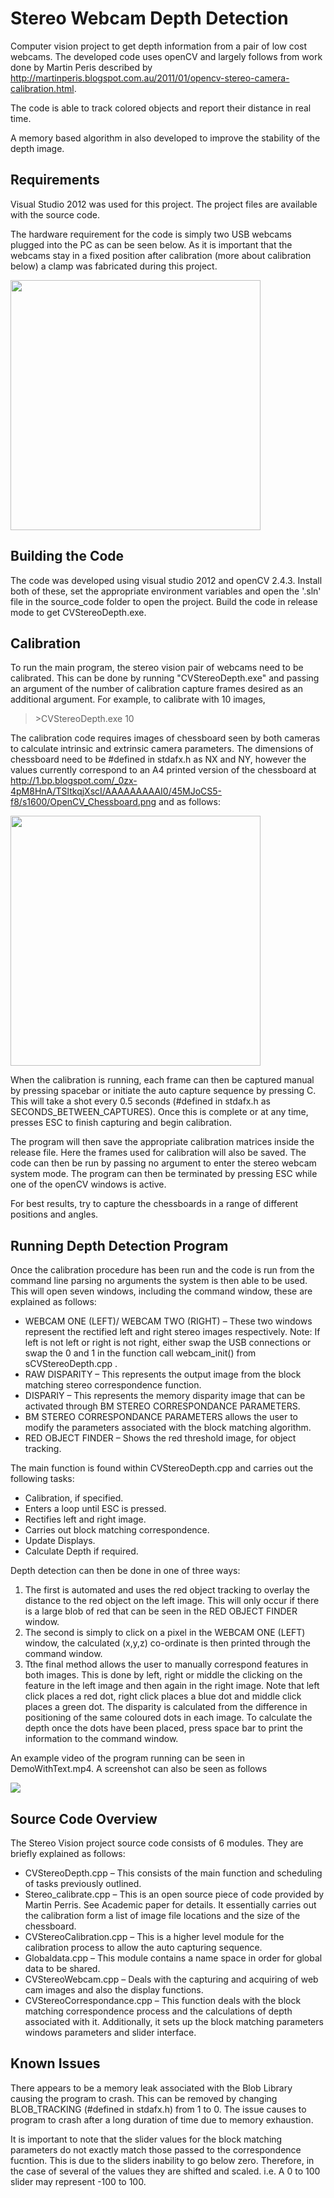 # Stereo Webcam Depth Detection

Computer vision project to get depth information from a pair of low cost webcams. The developed code uses openCV and largely follows from work done by Martin Peris described by http://martinperis.blogspot.com.au/2011/01/opencv-stereo-camera-calibration.html. 

The code is able to track colored objects and report their distance in real time. 

A memory based algorithm in also developed to improve the stability of the depth image. 

## Requirements

Visual Studio 2012 was used for this project. The project files are available with the source code.

The hardware requirement for the code is simply two USB webcams plugged into the PC as can be seen below. As it is important that the webcams stay in a fixed position after calibration (more about calibration below) a clamp was fabricated during this project.

<img src="https://github.com/mkokshoorn/Stereo_Webcam_Depth_Detection/blob/master/Device_image.jpg" width="400">

## Building the Code
The code was developed using visual studio 2012 and openCV 2.4.3. Install both of these, set the appropriate environment variables and open the '.sln' file in the source_code folder to open the project. Build the code in release mode to get CVStereoDepth.exe.

## Calibration

To run the main program, the stereo vision pair of webcams need to be calibrated. This can be done by running "CVStereoDepth.exe" and passing an argument of the number of calibration capture frames desired as an additional argument. For example, to calibrate with 10 images,

> \>CVStereoDepth.exe 10

The calibration code requires images of chessboard seen by both cameras to calculate intrinsic and extrinsic camera parameters.  The dimensions of chessboard need to be #defined in stdafx.h as NX and NY, however the values currently correspond to an A4 printed version of the chessboard at http://1.bp.blogspot.com/_0zx-4pM8HnA/TSltkqjXscI/AAAAAAAAAI0/45MJoCS5-f8/s1600/OpenCV_Chessboard.png and as follows:

<img src="http://1.bp.blogspot.com/_0zx-4pM8HnA/TSltkqjXscI/AAAAAAAAAI0/45MJoCS5-f8/s1600/OpenCV_Chessboard.png" width="400">

When the calibration is running, each frame can then be captured manual by pressing spacebar or initiate the auto capture sequence by pressing C. This will take a shot every 0.5 seconds (#defined in stdafx.h as SECONDS_BETWEEN_CAPTURES). Once this is complete or at any time, presses ESC to finish capturing and begin calibration. 

The program will then save the appropriate calibration matrices inside the release file. Here the frames used for calibration will also be saved. The code can then be run by passing no argument to enter the stereo webcam system mode. The program can then be terminated by pressing ESC while one of the openCV windows is active.

For best results, try to capture the chessboards in a range of different positions and angles. 

## Running Depth Detection Program

Once the calibration procedure has been run and the code is run from the command line parsing no arguments the system is then able to be used. This will open seven windows, including the command window, these are explained as follows:
-	WEBCAM ONE (LEFT)/ WEBCAM TWO (RIGHT) – These two windows represent the rectified left and right stereo images respectively. Note: If left is not left or right is not right, either swap the USB connections or swap the 0 and 1 in the function call webcam_init() from sCVStereoDepth.cpp .
-	RAW DISPARITY – This represents the output image from the block matching stereo correspondence function. 
-	DISPARIY – This represents the memory disparity image that can be activated through BM STEREO CORRESPONDANCE PARAMETERS.
-	BM STEREO CORRESPONDANCE PARAMETERS allows the user to modify the parameters associated with the block matching algorithm.
-	RED OBJECT FINDER – Shows the red threshold image, for object tracking.

The main function is found within CVStereoDepth.cpp and carries out the following tasks:
-	Calibration, if specified.
-	Enters a loop until ESC is pressed.
-	Rectifies left and right image.
-	Carries out block matching correspondence.
-	Update Displays.
-	Calculate Depth if required.

Depth detection can then be done in one of three ways:
1) The first is automated and uses the red object tracking to overlay the distance to the red object on the left image. This will only occur if there is a large blob of red that can be seen in the RED OBJECT FINDER window.  
2) The second is simply to click on a pixel in the WEBCAM ONE (LEFT) window, the calculated (x,y,z) co-ordinate is then printed through the command window. 
3) Tthe final method allows the user to manually correspond features in both images. This is done by left, right or middle the clicking on the feature in the left image and then again in the right image. Note that left click places a red dot, right click places a blue dot and middle click places a green dot. The disparity is calculated from the difference in positioning of the same coloured dots in each image. To calculate the depth once the dots have been placed, press space bar to print the information to the command window. 

An example video of the program running can be seen in DemoWithText.mp4. A screenshot can also be seen as follows

![](https://github.com/mkokshoorn/Stereo_Webcam_Depth_Detection/blob/master/ProgramScreenshot.png)

## Source Code Overview

The Stereo Vision project source code consists of 6 modules. They are briefly explained as follows:
-	CVStereoDepth.cpp – This consists of the main function and scheduling of tasks previously outlined.
-	Stereo_calibrate.cpp – This is an open source piece of code provided by Martin Perris. See Academic paper for details. It essentially carries out the calibration form a list of image file locations and the size of the chessboard.
-	CVStereoCalibration.cpp – This is a higher level module for the calibration process to allow the auto capturing sequence.
-	Globaldata.cpp – This module contains a name space in order for global data to be shared.
-	CVStereoWebcam.cpp – Deals with the capturing and acquiring of web cam images and also the display functions.
-	CVStereoCorrespondance.cpp – This function deals with the block matching correspondence process and the calculations of depth associated with it. Additionally, it sets up the block matching parameters windows parameters and slider interface.

## Known Issues
There appears to be a memory leak associated with the Blob Library causing the program to crash. This can be removed by changing BLOB_TRACKING (#defined in stdafx.h) from 1 to 0. The issue causes to program to crash after a long duration of time due to memory exhaustion.

It is important to note that the slider values for the block matching parameters do not exactly match those passed to the correspondence fucntion. This is due to the sliders inability to go below zero. Therefore, in the case of several of the values they are shifted and scaled. i.e. A  0  to 100 slider may represent -100 to 100. 


